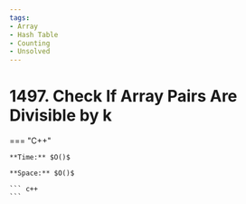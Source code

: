 ```yaml
---
tags:
- Array
- Hash Table
- Counting
- Unsolved
---
```



# 1497. Check If Array Pairs Are Divisible by k

=== "C++"

    **Time:** $O()$

    **Space:** $O()$

    ``` c++
    ```